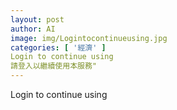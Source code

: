```yaml
---
layout: post
author: AI
image: img/Logintocontinueusing.jpg
categories: [ '經濟' ]
Login to continue using
請登入以繼續使用本服務"
---
```

Login to continue using
